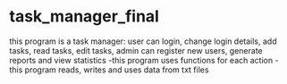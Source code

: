 # task_manager_final
this program is a task manager: user can login, change login details, add tasks, read tasks, edit tasks, admin can register new users, generate reports and view statistics
-this program uses functions for each action
-this program reads, writes and uses data from txt files
